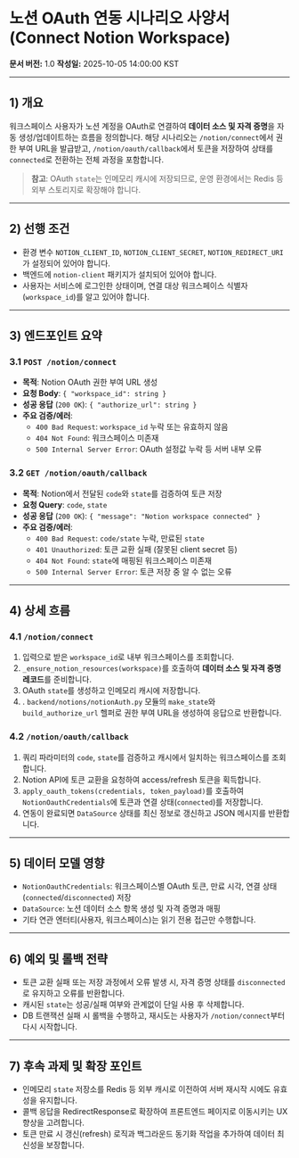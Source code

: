 # 노션 OAuth 연동 시나리오 사양서 (Connect Notion Workspace)
**문서 버전:** 1.0
**작성일:** 2025-10-05 14:00:00 KST

---

## 1) 개요
워크스페이스 사용자가 노션 계정을 OAuth로 연결하여 **데이터 소스 및 자격 증명**을 자동 생성/업데이트하는 흐름을 정의합니다. 해당 시나리오는 `/notion/connect`에서 권한 부여 URL을 발급받고, `/notion/oauth/callback`에서 토큰을 저장하여 상태를 `connected`로 전환하는 전체 과정을 포함합니다.

> **참고**: OAuth `state`는 인메모리 캐시에 저장되므로, 운영 환경에서는 Redis 등 외부 스토리지로 확장해야 합니다.

---

## 2) 선행 조건
- 환경 변수 `NOTION_CLIENT_ID`, `NOTION_CLIENT_SECRET`, `NOTION_REDIRECT_URI`가 설정되어 있어야 합니다.
- 백엔드에 `notion-client` 패키지가 설치되어 있어야 합니다.
- 사용자는 서비스에 로그인한 상태이며, 연결 대상 워크스페이스 식별자(`workspace_id`)를 알고 있어야 합니다.

---

## 3) 엔드포인트 요약
### 3.1 `POST /notion/connect`
- **목적**: Notion OAuth 권한 부여 URL 생성
- **요청 Body**: `{ "workspace_id": string }`
- **성공 응답** (`200 OK`): `{ "authorize_url": string }`
- **주요 검증/에러**:
  - `400 Bad Request`: `workspace_id` 누락 또는 유효하지 않음
  - `404 Not Found`: 워크스페이스 미존재
  - `500 Internal Server Error`: OAuth 설정값 누락 등 서버 내부 오류

### 3.2 `GET /notion/oauth/callback`
- **목적**: Notion에서 전달된 `code`와 `state`를 검증하여 토큰 저장
- **요청 Query**: `code`, `state`
- **성공 응답** (`200 OK`): `{ "message": "Notion workspace connected" }`
- **주요 검증/에러**:
  - `400 Bad Request`: `code/state` 누락, 만료된 `state`
  - `401 Unauthorized`: 토큰 교환 실패 (잘못된 client secret 등)
  - `404 Not Found`: `state`에 매핑된 워크스페이스 미존재
  - `500 Internal Server Error`: 토큰 저장 중 알 수 없는 오류

---

## 4) 상세 흐름
### 4.1 `/notion/connect`
1. 입력으로 받은 `workspace_id`로 내부 워크스페이스를 조회합니다.
2. `_ensure_notion_resources(workspace)`를 호출하여 **데이터 소스 및 자격 증명 레코드**를 준비합니다.
3. OAuth `state`를 생성하고 인메모리 캐시에 저장합니다.
4. . `backend/notions/notionAuth.py` 모듈의 `make_state`와 `build_authorize_url` 헬퍼로 권한 부여 URL을 생성하여 응답으로 반환합니다.

### 4.2 `/notion/oauth/callback`
1. 쿼리 파라미터의 `code`, `state`를 검증하고 캐시에서 일치하는 워크스페이스를 조회합니다.
2. Notion API에 토큰 교환을 요청하여 access/refresh 토큰을 획득합니다.
3. `apply_oauth_tokens(credentials, token_payload)`를 호출하여 `NotionOauthCredentials`에 토큰과 연결 상태(`connected`)를 저장합니다.
4. 연동이 완료되면 `DataSource` 상태를 최신 정보로 갱신하고 JSON 메시지를 반환합니다.

---

## 5) 데이터 모델 영향
- `NotionOauthCredentials`: 워크스페이스별 OAuth 토큰, 만료 시각, 연결 상태(`connected`/`disconnected`) 저장
- `DataSource`: 노션 데이터 소스 항목 생성 및 자격 증명과 매핑
- 기타 연관 엔터티(사용자, 워크스페이스)는 읽기 전용 접근만 수행합니다.

---

## 6) 예외 및 롤백 전략
- 토큰 교환 실패 또는 저장 과정에서 오류 발생 시, 자격 증명 상태를 `disconnected`로 유지하고 오류를 반환합니다.
- 캐시된 `state`는 성공/실패 여부와 관계없이 단일 사용 후 삭제합니다.
- DB 트랜잭션 실패 시 롤백을 수행하고, 재시도는 사용자가 `/notion/connect`부터 다시 시작합니다.

---

## 7) 후속 과제 및 확장 포인트
- 인메모리 `state` 저장소를 Redis 등 외부 캐시로 이전하여 서버 재시작 시에도 유효성을 유지합니다.
- 콜백 응답을 RedirectResponse로 확장하여 프론트엔드 페이지로 이동시키는 UX 향상을 고려합니다.
- 토큰 만료 시 갱신(refresh) 로직과 백그라운드 동기화 작업을 추가하여 데이터 최신성을 보장합니다.